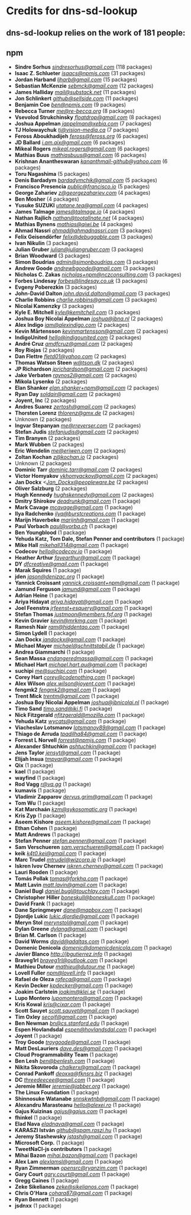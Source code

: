 # Credits for dns-sd-lookup
## dns-sd-lookup relies on the work of 181 people:


## npm

- **Sindre Sorhus** *sindresorhus@gmail.com* (118 packages)
- **Isaac Z. Schlueter** *isaacs@npmjs.com* (31 packages)
- **Jordan Harband** *ljharb@gmail.com* (15 packages)
- **Sebastian McKenzie** *sebmck@gmail.com* (12 packages)
- **James Halliday** *mail@substack.net* (11 packages)
- **Jon Schlinkert** *github@sellside.com* (11 packages)
- **Benjamin Coe** *ben@npmjs.com* (9 packages)
- **Rebecca Turner** *me@re-becca.org* (8 packages)
- **Vsevolod Strukchinsky** *floatdrop@gmail.com* (8 packages)
- **Joshua Appelman** *jappelman@xebia.com* (7 packages)
- **TJ Holowaychuk** *tj@vision-media.ca* (7 packages)
- **Feross Aboukhadijeh** *feross@feross.org* (6 packages)
- **JD Ballard** *i.am.qix@gmail.com* (6 packages)
- **Mikeal Rogers** *mikeal.rogers@gmail.com* (6 packages)
- **Mathias Buus** *mathiasbuus@gmail.com* (6 packages)
- **Krishnan Anantheswaran** *kananthmail-github@yahoo.com* (6 packages)
- **Toru Nagashima** (5 packages)
- **Denis Bardadym** *bardadymchik@gmail.com* (5 packages)
- **Francisco Presencia** *public@francisco.io* (5 packages)
- **George Zahariev** *z@georgezahariev.com* (4 packages)
- **Ben Mosher** (4 packages)
- **Yusuke SUZUKI** *utatane.tea@gmail.com* (4 packages)
- **James Talmage** *james@talmage.io* (4 packages)
- **Nathan Rajlich** *nathan@tootallnate.net* (4 packages)
- **Mathias Bynens** *mathias@qiwi.be* (4 packages)
- **Ahmad Nassri** *ahmad@ahmadnassri.com* (3 packages)
- **Felix Geisendörfer** *felix@debuggable.com* (3 packages)
- **Ivan Nikulin** (3 packages)
- **Julian Gruber** *julian@juliangruber.com* (3 packages)
- **Brian Woodward** (3 packages)
- **Simon Boudrias** *admin@simonboudrias.com* (3 packages)
- **Andrew Goode** *andrewbgoode@gmail.com* (3 packages)
- **Nicholas C. Zakas** *nicholas+npm@nczconsulting.com* (3 packages)
- **Forbes Lindesay** *forbes@lindesay.co.uk* (3 packages)
- **Evgeny Poberezkin** (3 packages)
- **John-David Dalton** *john.david.dalton@gmail.com* (3 packages)
- **Charlie Robbins** *charlie.robbins@gmail.com* (3 packages)
- **Nicolai Kamenzky** (3 packages)
- **Kyle E. Mitchell** *kyle@kemitchell.com* (3 packages)
- **Joshua Boy Nicolai Appelman** *joshua@jbna.nl* (2 packages)
- **Alex Indigo** *iam@alexindigo.com* (2 packages)
- **Kevin Mårtensson** *kevinmartensson@gmail.com* (2 packages)
- **IndigoUnited** *hello@indigounited.com* (2 packages)
- **André Cruz** *amdfcruz@gmail.com* (2 packages)
- **Roy Riojas** (2 packages)
- **Dan Flettre** *fletd01@yahoo.com* (2 packages)
- **Thomas Watson Steen** *w@tson.dk* (2 packages)
- **JP Richardson** *jprichardson@gmail.com* (2 packages)
- **Jake Verbaten** *raynos2@gmail.com* (2 packages)
- **Mikola Lysenko** (2 packages)
- **Elan Shanker** *elan.shanker+npm@gmail.com* (2 packages)
- **Ryan Day** *soldair@gmail.com* (2 packages)
- **Joyent, Inc** (2 packages)
- **Andres Suarez** *zertosh@gmail.com* (2 packages)
- **Thorsten Lorenz** *thlorenz@gmx.de* (2 packages)
- Unknown (2 packages)
- **Ingvar Stepanyan** *me@rreverser.com* (2 packages)
- **Stefan Judis** *stefanjudis@gmail.com* (2 packages)
- **Tim Branyen** (2 packages)
- **Mark Wubben** (2 packages)
- **Eric Wendelin** *me@eriwen.com* (2 packages)
- **Zoltan Kochan** *z@kochan.io* (2 packages)
- Unknown (2 packages)
- **Dominic Tarr** *dominic.tarr@gmail.com* (2 packages)
- **Victor Homyakov** *vkhomyackov@gmail.com* (2 packages)
- **Jan Dockx** *<Jan_Dockx@peopleware.be* (2 packages)
- **Oliver Salzburg** (2 packages)
- **Hugh Kennedy** *hughskennedy@gmail.com* (2 packages)
- **Dmitry Shirokov** *deadrunk@gmail.com* (1 package)
- **Mark Cavage** *mcavage@gmail.com* (1 package)
- **Ilya Radchenko** *ilya@burstcreations.com* (1 package)
- **Marijn Haverbeke** *marijnh@gmail.com* (1 package)
- **Paul Vorbach** *paul@vorba.ch* (1 package)
- **Ben Youngblood** (1 package)
- **Yehuda Katz, Tom Dale, Stefan Penner and contributors** (1 package)
- **Mike Hall** *mikehall314@gmail.com* (1 package)
- **Codecov** *hello@codecov.io* (1 package)
- **Heather Arthur** *fayearthur@gmail.com* (1 package)
- **DY** *dfcreative@gmail.com* (1 package)
- **Marak Squires** (1 package)
- **jden** *jason@denizac.org* (1 package)
- **Yannick Croissant** *yannick.croissant+npm@gmail.com* (1 package)
- **Jamund Ferguson** *jamund@gmail.com* (1 package)
- **Adrian Heine** (1 package)
- **Ariya Hidayat** *ariya.hidayat@gmail.com* (1 package)
- **Joel Feenstra** *jrfeenst+esquery@gmail.com* (1 package)
- **Stefan Thomas** *justmoon@members.fsf.org* (1 package)
- **Kevin Gravier** *kevin@mrkmg.com* (1 package)
- **Ramesh Nair** *ram@hiddentao.com* (1 package)
- **Simon Lydell** (1 package)
- **Jan Dockx** *jandockx@gmail.com* (1 package)
- **Michael Mayer** *michael@schnittstabil.de* (1 package)
- **Andrea Giammarchi** (1 package)
- **Sean Massa** *endangeredmassa@gmail.com* (1 package)
- **Michael Hart** *michael.hart.au@gmail.com* (1 package)
- **suchipi** *me@suchipi.com* (1 package)
- **Corey Hart** *corey@codenothing.com* (1 package)
- **Alex Wilson** *alex.wilson@joyent.com* (1 package)
- **fengmk2** *fengmk2@gmail.com* (1 package)
- **Trent Mick** *trentm@gmail.com* (1 package)
- **Joshua Boy Nicolai Appelman** *joshua@jbnicolai.nl* (1 package)
- **Timo Sand** *timo.sand@iki.fi* (1 package)
- **Nick Fitzgerald** *nfitzgerald@mozilla.com* (1 package)
- **Yehuda Katz** *wycats@gmail.com* (1 package)
- **Viacheslav Lotsmanov** *lotsmanov89@gmail.com* (1 package)
- **Thiago de Arruda** *tpadilha84@gmail.com* (1 package)
- **Forrest L Norvell** *forrest@npmjs.com* (1 package)
- **Alexander Shtuchkin** *ashtuchkin@gmail.com* (1 package)
- **Jens Taylor** *jensyt@gmail.com* (1 package)
- **Elijah Insua** *tmpvar@gmail.com* (1 package)
- **Qix** (1 package)
- **kael** (1 package)
- **wayfind** (1 package)
- **Rod Vagg** *r@va.gg* (1 package)
- **kumavis** (1 package)
- **Vladimir Zapparov** *dervus.grim@gmail.com* (1 package)
- **Tom Wu** (1 package)
- **Kat Marchaán** *kzm@sykosomatic.org* (1 package)
- **Kris Zyp** (1 package)
- **Aseem Kishore** *aseem.kishore@gmail.com* (1 package)
- **Ethan Cohen** (1 package)
- **Matt Andrews** (1 package)
- **Stefan Penner** *stefan.penner@gmail.com* (1 package)
- **Sam Verschueren** *sam.verschueren@gmail.com* (1 package)
- **keik** *k4t0.kei@gmail.com* (1 package)
- **Marc Trudel** *mtrudel@wizcorp.jp* (1 package)
- **Iskren Ivov Chernev** *iskren.chernev@gmail.com* (1 package)
- **Lauri Rooden** (1 package)
- **Tomás Pollak** *tomas@forkhq.com* (1 package)
- **Matt Lavin** *matt.lavin@gmail.com* (1 package)
- **Daniel Bugl** *daniel.bugl@touchlay.com* (1 package)
- **Christopher Hiller** *boneskull@boneskull.com* (1 package)
- **David Frank** (1 package)
- **Dane Springmeyer** *dane@mapbox.com* (1 package)
- **Djordje Lukic** *lukic.djordje@gmail.com* (1 package)
- **Meryn Stol** *merynstol@gmail.com* (1 package)
- **Dylan Greene** *dylang@gmail.com* (1 package)
- **Brian M. Carlson** (1 package)
- **David Worms** *david@adaltas.com* (1 package)
- **Domenic Denicola** *domenic@domenicdenicola.com* (1 package)
- **Javier Blanco** *http://jbgutierrez.info* (1 package)
- **Braveg1rl** *braveg1rl@outlook.com* (1 package)
- **Mathieu Dutour** *mathieu@dutour.me* (1 package)
- **Lovell Fuller** *npm@lovell.info* (1 package)
- **Rafael de Oleza** *rafeca@gmail.com* (1 package)
- **Kevin Decker** *kpdecker@gmail.com* (1 package)
- **Joakim Carlstein** *joakim@klei.se* (1 package)
- **Lupo Montero** *lupomontero@gmail.com* (1 package)
- **Kris Kowal** *kris@cixar.com* (1 package)
- **Scott Sauyet** *scott.sauyet@gmail.com* (1 package)
- **Tim Oxley** *secoif@gmail.com* (1 package)
- **Ben Newman** *bn@cs.stanford.edu* (1 package)
- **Espen Hovlandsdal** *espen@hovlandsdal.com* (1 package)
- **Joyent** (1 package)
- **Troy Goode** *troygoode@gmail.com* (1 package)
- **Matt DesLauriers** *dave.des@gmail.com* (1 package)
- **Cloud Programmability Team** (1 package)
- **Ben Lesh** *ben@benlesh.com* (1 package)
- **Nikita Skovoroda** *chalkerx@gmail.com* (1 package)
- **Conrad Pankoff** *deoxxa@fknsrs.biz* (1 package)
- **DC** *threedeecee@gmail.com* (1 package)
- **Jeremie Miller** *jeremie@jabber.org* (1 package)
- **The Linux Foundation** (1 package)
- **Shinnosuke Watanabe** *snnskwtnb@gmail.com* (1 package)
- **Alexandru Marasteanu** *hello@alexei.ro* (1 package)
- **Gajus Kuizinas** *gajus@gajus.com* (1 package)
- **fhinkel** (1 package)
- **Elad Nava** *eladnava@gmail.com* (1 package)
- **KARASZI István** *github@spam.raszi.hu* (1 package)
- **Jeremy Stashewsky** *jstash@gmail.com* (1 package)
- **Microsoft Corp.** (1 package)
- **TweetNaCl-js contributors** (1 package)
- **Mihai Bazon** *mihai.bazon@gmail.com* (1 package)
- **Alex Lam** *alexlamsl@gmail.com* (1 package)
- **Ryan Zimmerman** *opensrc@ryanzim.com* (1 package)
- **Gary Court** *gary.court@gmail.com* (1 package)
- **Gregg Caines** (1 package)
- **Zeke Sikelianos** *zeke@sikelianos.com* (1 package)
- **Chris O'Hara** *cohara87@gmail.com* (1 package)
- **Ryan Bennett** (1 package)
- **jsdnxx** (1 package)

